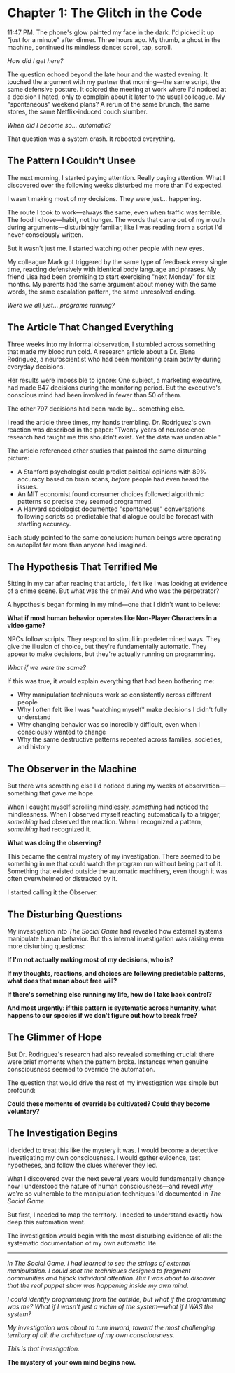# Chapter 1: The Glitch in the Code

11:47 PM. The phone's glow painted my face in the dark. I'd picked it up "just for a minute" after dinner. Three hours ago. My thumb, a ghost in the machine, continued its mindless dance: scroll, tap, scroll.

*How did I get here?*

The question echoed beyond the late hour and the wasted evening. It touched the argument with my partner that morning—the same script, the same defensive posture. It colored the meeting at work where I'd nodded at a decision I hated, only to complain about it later to the usual colleague. My "spontaneous" weekend plans? A rerun of the same brunch, the same stores, the same Netflix-induced couch slumber.

*When did I become so... automatic?*

That question was a system crash. It rebooted everything.

## The Pattern I Couldn't Unsee

The next morning, I started paying attention. Really paying attention. What I discovered over the following weeks disturbed me more than I'd expected.

I wasn't making most of my decisions. They were just... happening.

The route I took to work—always the same, even when traffic was terrible. The food I chose—habit, not hunger. The words that came out of my mouth during arguments—disturbingly familiar, like I was reading from a script I'd never consciously written.

But it wasn't just me. I started watching other people with new eyes.

My colleague Mark got triggered by the same type of feedback every single time, reacting defensively with identical body language and phrases. My friend Lisa had been promising to start exercising "next Monday" for six months. My parents had the same argument about money with the same words, the same escalation pattern, the same unresolved ending.

*Were we all just... programs running?*

## The Article That Changed Everything

Three weeks into my informal observation, I stumbled across something that made my blood run cold. A research article about a Dr. Elena Rodriguez, a neuroscientist who had been monitoring brain activity during everyday decisions.

Her results were impossible to ignore: One subject, a marketing executive, had made 847 decisions during the monitoring period. But the executive's conscious mind had been involved in fewer than 50 of them.

The other 797 decisions had been made by... something else.

I read the article three times, my hands trembling. Dr. Rodriguez's own reaction was described in the paper: "Twenty years of neuroscience research had taught me this shouldn't exist. Yet the data was undeniable."

The article referenced other studies that painted the same disturbing picture:

- A Stanford psychologist could predict political opinions with 89% accuracy based on brain scans, *before* people had even heard the issues.
- An MIT economist found consumer choices followed algorithmic patterns so precise they seemed programmed.
- A Harvard sociologist documented "spontaneous" conversations following scripts so predictable that dialogue could be forecast with startling accuracy.

Each study pointed to the same conclusion: human beings were operating on autopilot far more than anyone had imagined.

## The Hypothesis That Terrified Me

Sitting in my car after reading that article, I felt like I was looking at evidence of a crime scene. But what was the crime? And who was the perpetrator?

A hypothesis began forming in my mind—one that I didn't want to believe:

**What if most human behavior operates like Non-Player Characters in a video game?**

NPCs follow scripts. They respond to stimuli in predetermined ways. They give the illusion of choice, but they're fundamentally automatic. They appear to make decisions, but they're actually running on programming.

*What if we were the same?*

If this was true, it would explain everything that had been bothering me:

- Why manipulation techniques work so consistently across different people
- Why I often felt like I was "watching myself" make decisions I didn't fully understand
- Why changing behavior was so incredibly difficult, even when I consciously wanted to change
- Why the same destructive patterns repeated across families, societies, and history

## The Observer in the Machine

But there was something else I'd noticed during my weeks of observation—something that gave me hope.

When I caught myself scrolling mindlessly, *something* had noticed the mindlessness.
When I observed myself reacting automatically to a trigger, *something* had observed the reaction.
When I recognized a pattern, *something* had recognized it.

**What was doing the observing?**

This became the central mystery of my investigation. There seemed to be something in me that could watch the program run without being part of it. Something that existed outside the automatic machinery, even though it was often overwhelmed or distracted by it.

I started calling it the Observer.

## The Disturbing Questions

My investigation into *The Social Game* had revealed how external systems manipulate human behavior. But this internal investigation was raising even more disturbing questions:

**If I'm not actually making most of my decisions, who is?**

**If my thoughts, reactions, and choices are following predictable patterns, what does that mean about free will?**

**If there's something else running my life, how do I take back control?**

**And most urgently: if this pattern is systematic across humanity, what happens to our species if we don't figure out how to break free?**

## The Glimmer of Hope

But Dr. Rodriguez's research had also revealed something crucial: there were brief moments when the pattern broke. Instances when genuine consciousness seemed to override the automation.

The question that would drive the rest of my investigation was simple but profound:

**Could these moments of override be cultivated? Could they become voluntary?**

## The Investigation Begins

I decided to treat this like the mystery it was. I would become a detective investigating my own consciousness. I would gather evidence, test hypotheses, and follow the clues wherever they led.

What I discovered over the next several years would fundamentally change how I understood the nature of human consciousness—and reveal why we're so vulnerable to the manipulation techniques I'd documented in *The Social Game*.

But first, I needed to map the territory. I needed to understand exactly how deep this automation went.

The investigation would begin with the most disturbing evidence of all: the systematic documentation of my own automatic life.

---

*In The Social Game, I had learned to see the strings of external manipulation. I could spot the techniques designed to fragment communities and hijack individual attention. But I was about to discover that the real puppet show was happening inside my own mind.*

*I could identify programming from the outside, but what if the programming was me? What if I wasn't just a victim of the system—what if I WAS the system?*

*My investigation was about to turn inward, toward the most challenging territory of all: the architecture of my own consciousness.*

*This is that investigation.*

**The mystery of your own mind begins now.**
